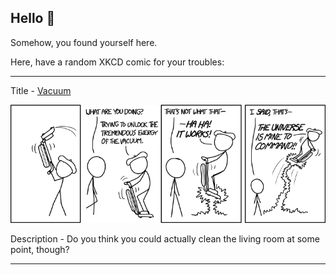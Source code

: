 ## Hello 👀

Somehow, you found yourself here.

Here, have a random XKCD comic for your troubles:

-----------------------------------

Title - [Vacuum](https://xkcd.com/1486)

![Vacuum](./random_comic.png)

Description - Do you think you could actually clean the living room at some point, though?

-----------------------------------